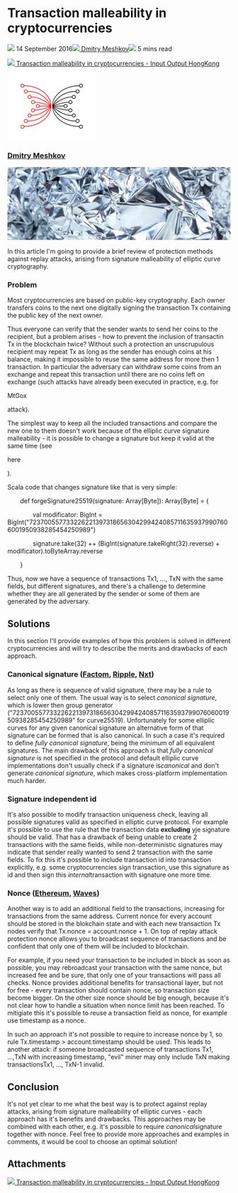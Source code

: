 # Transaction malleability in cryptocurrencies
![](img/2016-09-14-transaction-malleability-in-cryptocurrencies.002.png) 14 September 2016![](img/2016-09-14-transaction-malleability-in-cryptocurrencies.002.png)[ Dmitry Meshkov](/en/blog/authors/dmitry-meshkov/page-1/)![](img/2016-09-14-transaction-malleability-in-cryptocurrencies.003.png) 5 mins read

![](img/2016-09-14-transaction-malleability-in-cryptocurrencies.004.png)[ Transaction malleability in cryptocurrencies - Input Output HongKong](https://ucarecdn.com/40cb23a2-5e0a-42b4-81f4-85dfe36a4f5a/-/inline/yes/ "Transaction malleability in cryptocurrencies - Input Output HongKong")

![Dmitry Meshkov](img/2016-09-14-transaction-malleability-in-cryptocurrencies.005.png)[](/en/blog/authors/dmitry-meshkov/page-1/)
### [**Dmitry Meshkov**](/en/blog/authors/dmitry-meshkov/page-1/)
![Transaction malleability in cryptocurrencies](img/2016-09-14-transaction-malleability-in-cryptocurrencies.006.jpeg)

In this article I'm going to provide a brief review of protection methods against replay attacks, arising from signature malleability of elliptic curve cryptography.
### **Problem**
Most cryptocurrencies are based on public-key cryptography. Each owner transfers coins to the next one digitally signing the transaction Tx containing the public key of the next owner.

Thus everyone can verify that the sender wants to send her coins to the recipient, but a problem arises - how to prevent the inclusion of transactin Tx in the blockchain twice? Without such a protection an unscrupulous recipient may repeat Tx as long as the sender has enough coins at his balance, making it impossible to reuse the same address for more then 1 transaction. In particular the adversary can withdraw some coins from an exchange and repeat this transaction until there are no coins left on exchange (such attacks have already been executed in practice, e.g. for 

[](https://arxiv.org/abs/1403.6676)

MtGox

attack).

The simplest way to keep all the included transactions and compare the new one to them doesn't work because of the elliplic curve signature malleability - it is possible to change a signature but keep it valid at the same time (see 

[](http://crypto.stackexchange.com/a/14719)

here

).

Scala code that changes signature like that is very simple:

`    `def forgeSignature25519(signature: Array[Byte]): Array[Byte] = {  

`        `val modificator: BigInt = BigInt("7237005577332262213973186563042994240857116359379907606001950938285454250989")  

`        `signature.take(32) ++ (BigInt(signature.takeRight(32).reverse) + modificator).toByteArray.reverse  

`    `}

Thus, now we have a sequence of transactions Tx1, ..., TxN with the same fields, but different signatures, and there's a challenge to determine whether they are all generated by the sender or some of them are generated by the adversary.
## **Solutions**
In this section I'll provide examples of how this problem is solved in different cryptocurrencies and will try to describe the merits and drawbacks of each approach.
### **Canonical signature ([Factom](https://www.factom.com/), [Ripple](https://wiki.ripple.com/Transaction_Malleability), [Nxt](https://nxt.org/))**
As long as there is sequence of valid signature, there may be a rule to select only one of them. The usual way is to select *canonical signature*, which is lower then group generator ("7237005577332262213973186563042994240857116359379907606001950938285454250989" for curve25519). Unfortunately for some elliplic curves for any given canonical signature an alternative form of that signature can be formed that is also canonical. In such a case it's required to define *fully canonical signature*, being the minimum of all equivalent signatures. The main drawback of this approach is that *fully canonical signature* is not specified in the protocol and default elliplic curve implementations don't usually check if a signature is*canonical* and don't generate *canonical signature*, which makes cross-platform implementation much harder.
### **Signature independent id**
It's also possible to modify transaction uniqueness check, leaving all possible signatures valid as specified in elliptic curve protocol. For example it's possible to use the rule that the transaction data **excluding** yje signature should be valid. That has a drawback of being unable to create 2 transactions with the same fields, while non-deterministic signatures may indicate that sender really wanted to send 2 transaction with the same fields. To fix this it's possible to include transaction id into transaction explicitly, e.g. some cryptocurrencies sign transaction, use this signature as id and then sign this *internal*transaction with signature one more time.
### **Nonce ([Ethereum](https://www.ethereum.org/), [Waves](http://wavesplatform.com/))**
Another way is to add an additional field to the transactions, increasing for transactions from the same address. Current nonce for every account should be stored in the blokchain state and with each new transaction Tx nodes verify that Tx.nonce = account.nonce + 1. On top of replay attack protection nonce allows you to broadcast sequence of transactions and be confident that only one of them will be included to blockchain.

For example, if you need your transaction to be included in block as soon as possible, you may rebroadcast your transaction with the same nonce, but increased fee and be sure, that only one of your transactions will pass all checks. Nonce provides additional benefits for transactional layer, but not for free - every transaction should contain nonce, so transaction size become bigger. On the other size nonce should be big enough, because it's not clear how to handle a situation when nonce limit has been reached. To mitigiate this it's possible to reuse a transaction field as nonce, for example use timestamp as a nonce.

In such an approach it's not possible to require to increase nonce by 1, so rule Tx.timestamp > account.timestamp should be used. This leads to another attack: if someone broadcasted sequence of transactions Tx1, ...,TxN with increasing timestamp, "evil" miner may only include TxN making transactionsTx1, ..., TxN-1 invalid.
## **Conclusion**
It's not yet clear to me what the best way is to protect against replay attacks, arising from signature malleability of elliptic curves - each approach has it's benefits and drawbacks. This approaches may be combined with each other, e.g. it's possible to require *canonical*signature together with nonce. Feel free to provide more approaches and examples in comments, it would be cool to choose an optimal solution!
## **Attachments**
![](img/2016-09-14-transaction-malleability-in-cryptocurrencies.004.png)[ Transaction malleability in cryptocurrencies - Input Output HongKong](https://ucarecdn.com/40cb23a2-5e0a-42b4-81f4-85dfe36a4f5a/-/inline/yes/ "Transaction malleability in cryptocurrencies - Input Output HongKong")
